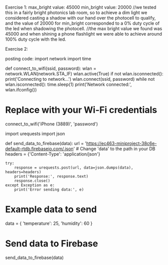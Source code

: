 Exercise 1:
max_bright value: 45000
min_bright value: 20000
//we tested this in a fairly bright photonics lab room, so to achieve a dim light we considered casting a shadow with our hand over the photocell to qualify,
and the value of 20000 for min_bright corresponded to a 0% duty cycle of the led when shadowing the photocell. 
//the max bright value we found was 45000 and when shining a phone flashlight we were able to achieve around 100% duty cycle with the led.

Exercise 2:

posting code:
import network
import time

def connect_to_wifi(ssid, password):
    wlan = network.WLAN(network.STA_IF)
    wlan.active(True)
    if not wlan.isconnected():
        print('Connecting to network...')
        wlan.connect(ssid, password)
        while not wlan.isconnected():
            time.sleep(1)
    print('Network connected:', wlan.ifconfig())
    
# Replace with your Wi-Fi credentials
connect_to_wifi('iPhone (3889)', 'password')

import urequests
import json

def send_data_to_firebase(data):
    url = 'https://ec463-miniproject-38c6e-default-rtdb.firebaseio.com/.json'  # Change 'data' to the path in your DB
    headers = {'Content-Type': 'application/json'}
    
    try:
        response = urequests.post(url, data=json.dumps(data), headers=headers)
        print('Response:', response.text)
        response.close()
    except Exception as e:
        print('Error sending data:', e)

# Example data to send
data = {
    'temperature': 25,
    'humidity': 60
}

# Send data to Firebase
send_data_to_firebase(data)
